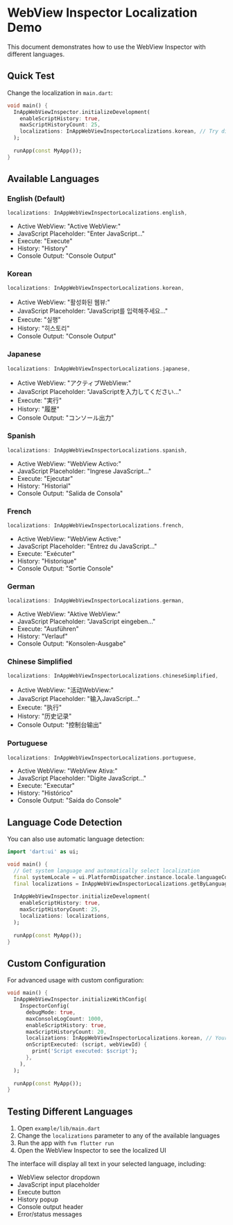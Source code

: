 # WebView Inspector Localization Demo

This document demonstrates how to use the WebView Inspector with different languages.

## Quick Test

Change the localization in `main.dart`:

```dart
void main() {
  InAppWebViewInspector.initializeDevelopment(
    enableScriptHistory: true,
    maxScriptHistoryCount: 25,
    localizations: InAppWebViewInspectorLocalizations.korean, // Try different languages
  );
  
  runApp(const MyApp());
}
```

## Available Languages

### English (Default)
```dart
localizations: InAppWebViewInspectorLocalizations.english,
```
- Active WebView: "Active WebView:"
- JavaScript Placeholder: "Enter JavaScript..."
- Execute: "Execute"
- History: "History"
- Console Output: "Console Output"

### Korean
```dart
localizations: InAppWebViewInspectorLocalizations.korean,
```
- Active WebView: "활성화된 웹뷰:"
- JavaScript Placeholder: "JavaScript를 입력해주세요..."
- Execute: "실행"
- History: "히스토리"
- Console Output: "Console Output"

### Japanese
```dart
localizations: InAppWebViewInspectorLocalizations.japanese,
```
- Active WebView: "アクティブWebView:"
- JavaScript Placeholder: "JavaScriptを入力してください..."
- Execute: "実行"
- History: "履歴"
- Console Output: "コンソール出力"

### Spanish
```dart
localizations: InAppWebViewInspectorLocalizations.spanish,
```
- Active WebView: "WebView Activo:"
- JavaScript Placeholder: "Ingrese JavaScript..."
- Execute: "Ejecutar"
- History: "Historial"
- Console Output: "Salida de Consola"

### French
```dart
localizations: InAppWebViewInspectorLocalizations.french,
```
- Active WebView: "WebView Active:"
- JavaScript Placeholder: "Entrez du JavaScript..."
- Execute: "Exécuter"
- History: "Historique"
- Console Output: "Sortie Console"

### German
```dart
localizations: InAppWebViewInspectorLocalizations.german,
```
- Active WebView: "Aktive WebView:"
- JavaScript Placeholder: "JavaScript eingeben..."
- Execute: "Ausführen"
- History: "Verlauf"
- Console Output: "Konsolen-Ausgabe"

### Chinese Simplified
```dart
localizations: InAppWebViewInspectorLocalizations.chineseSimplified,
```
- Active WebView: "活动WebView:"
- JavaScript Placeholder: "输入JavaScript..."
- Execute: "执行"
- History: "历史记录"
- Console Output: "控制台输出"

### Portuguese
```dart
localizations: InAppWebViewInspectorLocalizations.portuguese,
```
- Active WebView: "WebView Ativa:"
- JavaScript Placeholder: "Digite JavaScript..."
- Execute: "Executar"
- History: "Histórico"
- Console Output: "Saída do Console"

## Language Code Detection

You can also use automatic language detection:

```dart
import 'dart:ui' as ui;

void main() {
  // Get system language and automatically select localization
  final systemLocale = ui.PlatformDispatcher.instance.locale.languageCode;
  final localizations = InAppWebViewInspectorLocalizations.getByLanguageCode(systemLocale);
  
  InAppWebViewInspector.initializeDevelopment(
    enableScriptHistory: true,
    maxScriptHistoryCount: 25,
    localizations: localizations,
  );
  
  runApp(const MyApp());
}
```

## Custom Configuration

For advanced usage with custom configuration:

```dart
void main() {
  InAppWebViewInspector.initializeWithConfig(
    InspectorConfig(
      debugMode: true,
      maxConsoleLogCount: 1000,
      enableScriptHistory: true,
      maxScriptHistoryCount: 20,
      localizations: InAppWebViewInspectorLocalizations.korean, // Your preferred language
      onScriptExecuted: (script, webViewId) {
        print('Script executed: $script');
      },
    ),
  );
  
  runApp(const MyApp());
}
```

## Testing Different Languages

1. Open `example/lib/main.dart`
2. Change the `localizations` parameter to any of the available languages
3. Run the app with `fvm flutter run`
4. Open the WebView Inspector to see the localized UI

The interface will display all text in your selected language, including:
- WebView selector dropdown
- JavaScript input placeholder
- Execute button
- History popup
- Console output header
- Error/status messages